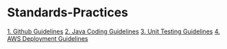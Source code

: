 # Standards-Practices

[1. Github Guidelines](../Guidelines/Github-Guidelines.md)
[2. Java Coding Guidelines](../blob/master/LICENSE)
[3. Unit Testing Guidelines](../blob/master/LICENSE)
[4. AWS Deployment Guidelines](../blob/master/LICENSE)
